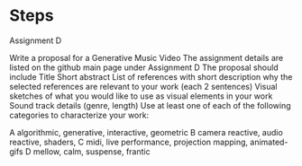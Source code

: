 # Steps
Assignment D

Write a proposal for a Generative Music Video
The assignment details are listed on the github main page under Assignment D
The proposal should include
Title
Short abstract
List of references with short description why the selected references are relevant to your work (each 2 sentences)
Visual sketches of what you would like to use as visual elements in your work
Sound track details (genre, length)
Use at least one of each of the following categories to characterize your work:

A algorithmic, generative, interactive, geometric
B camera reactive, audio reactive, shaders,
C midi, live performance, projection mapping, animated-gifs
D mellow, calm, suspense, frantic
